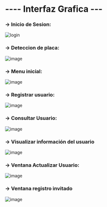 <h1>---- Interfaz Grafica ---</h1>

<h3>-> Inicio de Sesion:</h3>

![login](https://github.com/OmarBravo26/-Proyecto-Sistema-de-control-para-acceso-a-un-estacionamiento-CSA/assets/159394778/dc9febee-026f-47a5-9e7d-f0dddce95775)

<h3>-> Deteccion de placa:</h3>

![image](https://github.com/OmarBravo26/-Proyecto-Sistema-de-control-para-acceso-a-un-estacionamiento-CSA/assets/159394778/78447983-0082-4d5a-a3cc-5b5b0e7af216)

<h3>-> Menu inicial:</h3>

![image](https://github.com/OmarBravo26/-Proyecto-Sistema-de-control-para-acceso-a-un-estacionamiento-CSA/assets/159394778/ddf4c27e-53d0-46d6-9427-49b71083f2d2)

<h3>-> Registrar usuario:</h3>

![image](https://github.com/OmarBravo26/-Proyecto-Sistema-de-control-para-acceso-a-un-estacionamiento-CSA/assets/159394778/d0a0305c-c611-4d55-8665-04c75f4551bf)

<h3>-> Consultar Usuario:</h3>

![image](https://github.com/OmarBravo26/-Proyecto-Sistema-de-control-para-acceso-a-un-estacionamiento-CSA/assets/159394778/b4a3f2b6-2ca7-4843-b945-162f8e5bbbeb)

<h3>-> Visualizar información del usuario</h3>

![image](https://github.com/OmarBravo26/-Proyecto-Sistema-de-control-para-acceso-a-un-estacionamiento-CSA/assets/159394778/68cd4d26-9367-4009-93a8-6599a47d2e7b)

<h3>-> Ventana Actualizar Usuario:</h3>

![image](https://github.com/OmarBravo26/-Proyecto-Sistema-de-control-para-acceso-a-un-estacionamiento-CSA/assets/159394778/e87030db-4fb2-4dfb-944b-f335bbcbdb2d)

<h3>-> Ventana registro invitado</h3>

![image](https://github.com/OmarBravo26/-Proyecto-Sistema-de-control-para-acceso-a-un-estacionamiento-CSA/assets/159394778/ebb57be2-a6ba-406c-afa1-c0b79dae76d5)


